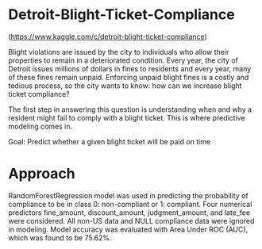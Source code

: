 # Detroit-Blight-Ticket-Compliance

(https://www.kaggle.com/c/detroit-blight-ticket-compliance)

Blight violations are issued by the city to individuals who allow their properties to remain in a deteriorated condition. Every year, the city of Detroit issues millions of dollars in fines to residents and every year, many of these fines remain unpaid. Enforcing unpaid blight fines is a costly and tedious process, so the city wants to know: how can we increase blight ticket compliance?

The first step in answering this question is understanding when and why a resident might fail to comply with a blight ticket. This is where predictive modeling comes in.

Goal: Predict whether a given blight ticket will be paid on time

# Approach

RandomForestRegression model was used in predicting the probability of compliance to be in class 0: non-compliant or 1: compliant. Four numerical predictors fine_amount, discount_amount, judgment_amount, and late_fee were considered. All non-US data and NULL compliance data were ignored in modeling. Model accuracy was evaluated with Area Under ROC (AUC), which was found to be 75.62%.
